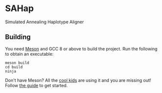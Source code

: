 # SAHap

Simulated Annealing Haplotype Aligner

## Building

You need [Meson](https://mesonbuild.com/) and GCC 8 or above to build the project. Run the following to obtain an executable:

```
meson build
cd build
ninja
```

Don't have Meson? All the [cool kids](https://mesonbuild.com/Users.html) are using it and you are missing out! Follow [the guide](https://mesonbuild.com/Getting-meson.html) to get started.
